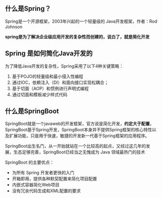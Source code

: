 ## 什么是Spring？

Spring是一个开源框架，2003年兴起的一个轻量级的 Java开发框架，作者：Rod Johnson

**spring是为了解决企业级应用开发的复杂性而创建的，说白了，就是简化开发**

## Spring 是如何简化Java开发的

为了降低Java开发的复杂性，Spring采用了以下4种关键策略：

1. 基于POJO的轻量级和最小侵入性编程
2. 通过IOC，依赖注入（DI）和面向接口实现松耦合；
3. 基于切面（AOP）和惯例进行声明式编程
4. 通过切面和模板减少样式代码

## 什么是SpringBoot

SpringBoot就是一个javaweb的开发框架，官方说是简化开发，**约定大于配置**，SpringBoot基于Spring开发，SpringBoot本身并不提供Spring框架的核心特性以及扩展功能，只是用于快速，敏捷的开发新一代基于Spring框架的应用程序。

SpringBoot出生名门，从一开始就站在一个比较高的起点，又经过这几年的发展，生态足够完善，SpringBoot已经当之无愧成为 Java 领域最热门的技术

SpringBoot 的主要优点：

- 为所有 Spring 开发者更快的入门
- 开箱即用，提供各种默契配置来简化项目配置
- 内嵌式容器简化Web项目
- 没有冗余代码生成和XML配置的要求





















